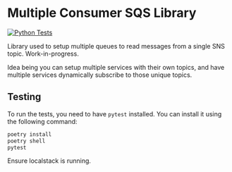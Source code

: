 # Multiple Consumer SQS Library

[![Python Tests](https://github.com/awhipp/multiple-consumer-sqs-service/actions/workflows/python-app.yml/badge.svg)](https://github.com/awhipp/multiple-consumer-sqs-service/actions/workflows/python-app.yml)

Library used to setup multiple queues to read messages from a single SNS topic. Work-in-progress.

Idea being you can setup multiple services with their own topics, and have multiple services dynamically subscribe to those unique topics.

## Testing

To run the tests, you need to have `pytest` installed. You can install it using the following command:

```bash
poetry install
poetry shell
pytest
```

Ensure localstack is running.
